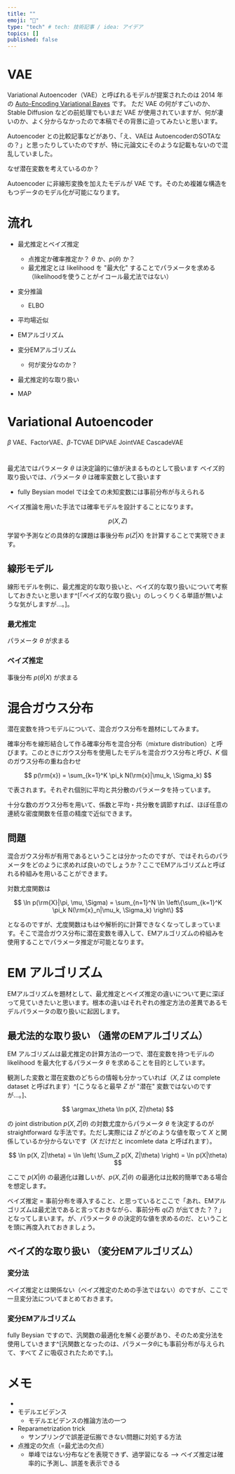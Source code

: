 ```yaml
---
title: ""
emoji: "🐥"
type: "tech" # tech: 技術記事 / idea: アイデア
topics: []
published: false
---
```




# VAE 

Variational Autoencoder（VAE）と呼ばれるモデルが提案されたのは 2014 年の [Auto-Encoding Variational Bayes](https://arxiv.org/pdf/1312.6114.pdf) です。
ただ VAE の何がすごいのか、Stable Diffusion などの前処理でもいまだ VAE が使用されていますが、何が凄いのか、よく分からなかったので本稿でその背景に迫ってみたいと思います。


Autoencoder との比較記事などがあり、「え、VAEは AutoencoderのSOTAなの？」と思ったりしていたのですが、特に元論文にそのような記載もないので混乱していました。



なぜ潜在変数を考えているのか？



Autoencoder に非線形変換を加えたモデルが VAE です。そのため複雑な構造をもつデータのモデル化が可能になります。


# 流れ

- 最尤推定とベイズ推定
  - 点推定か確率推定か？ $\theta$ か、$p(\theta)$ か？
  - 最尤推定とは likelihood を "最大化" することでパラメータを求める（likelihoodを使うことがイコール最尤法ではない）


- 変分推論
  - ELBO
- 平均場近似
- EMアルゴリズム
- 変分EMアルゴリズム
  - 何が変分なのか？

- 最尤推定的な取り扱い
- MAP


# Variational Autoencoder


$\beta$ VAE、FactorVAE、$\beta$-TCVAE
DIPVAE
JointVAE
CascadeVAE

#


最尤法ではパラメータ $\theta$ は決定論的に値が決まるものとして扱います
ベイズ的取り扱いでは、パラメータ $\theta$ は確率変数として扱います

- fully Beysian model では全ての未知変数には事前分布が与えられる


ベイズ推論を用いた手法では確率モデルを設計することになります。

$$
p(X, Z)
$$

学習や予測などの具体的な課題は事後分布 $p(Z|X)$ を計算することで実現できます。


## 線形モデル

線形モデルを例に、最尤推定的な取り扱いと、ベイズ的な取り扱いについて考察しておきたいと思います^[「ベイズ的な取り扱い」のしっくりくる単語が無いような気がしますが...。]。

### 最尤推定

パラメータ $\theta$ が求まる

### ベイズ推定


事後分布 $p(\theta|X)$ が求まる



#  混合ガウス分布

潜在変数を持つモデルについて、混合ガウス分布を題材にしてみます。


確率分布を線形結合して作る確率分布を混合分布（mixture distribution）と呼びます。このときにガウス分布を使用したモデルを混合ガウス分布と呼び、$K$ 個のガウス分布の重ね合わせ

$$
p(\rm{x}) = \sum_{k=1}^K \pi_k N(\rm{x}|\mu_k, \Sigma_k)
$$

で表されます。それぞれ個別に平均と共分散のパラメータを持っています。

十分な数のガウス分布を用いて、係数と平均・共分散を調節すれば、ほぼ任意の連続な密度関数を任意の精度で近似できます。


## 問題

混合ガウス分布が有用であるということは分かったのですが、ではそれらのパラメータをどのように求めれば良いのでしょうか？ここでEMアルゴリズムと呼ばれる枠組みを用いることができます。


対数尤度関数は

$$
\ln p(\rm{X}|\pi, \mu, \Sigma) = \sum_{n=1}^N \ln \left\{\sum_{k=1}^K \pi_k N(\rm{x}_n|\mu_k, \Sigma_k) \right\}
$$

となるのですが、尤度関数はもはや解析的に計算できなくなってしまっています。そこで混合ガウス分布に潜在変数を導入して、EMアルゴリズムの枠組みを使用することでパラメータ推定が可能となります。




#  EM アルゴリズム

EMアルゴリズムを題材として、最尤推定とベイズ推定の違いについて更に深ぼって見ていきたいと思います。根本の違いはそれぞれの推定方法の差異であるモデルパラメータの取り扱いに起因します。



## 最尤法的な取り扱い （通常のEMアルゴリズム）


EM アルゴリズムは最尤推定の計算方法の一つで、潜在変数を持つモデルの likelihood を最大化するパラメータ $\theta$ を求めることを目的としています。

観測した変数と潜在変数のどちらの情報も分かっていれば（$X, Z$ は complete dataset と呼ばれます）^[こうなると最早 $Z$ が "潜在" 変数ではないのですが...。]、

$$
\argmax_\theta \ln p(X, Z|\theta)
$$

の joint distribution $p(X, Z|\theta)$ の対数尤度からパラメータ $\theta$ を決定するのが straightforward な手法です。ただし実際には $Z$ がどのような値を取って $X$ と関係しているか分からないです（$X$ だけだと incomlete data と呼ばれます）。

$$
\ln p(X, Z|\theta) = \ln \left( \Sum_Z p(X, Z|\theta) \right) = \ln p(X|\theta)
$$

ここで $p(X|\theta)$ の最適化は難しいが、$p(X,Z|\theta)$ の最適化は比較的簡単である場合を想定します。


ベイズ推定 = 事前分布を導入すること、と思っているとここで「あれ、EMアルゴリズムは最尤法であると言っておきながら、事前分布 $q(Z)$ が出てきた？？」となってしまいます。が、パラメータ $\theta$ の決定的な値を求めるのだ、ということを頭に再度入れておきましょう。


## ベイズ的な取り扱い （変分EMアルゴリズム）


### 変分法

ベイズ推定とは関係ない（ベイズ推定のための手法ではない）のですが、ここで一旦変分法についてまとめておきます。

### 変分EMアルゴリズム

fully Beysian ですので、汎関数の最適化を解く必要があり、そのため変分法を使用していきます^[汎関数となったのは、パラメータ$\theta$にも事前分布が与えられて、すべて $Z$ に吸収されたためです。]。










# メモ

-
- モデルエビデンス
  - モデルエビデンスの推論方法の一つ
- Reparametrization trick
  - サンプリングで誤差逆伝搬できない問題に対処する方法
- 点推定の欠点（=最尤法の欠点）
  - 単峰ではない分布などを表現できず、過学習になる --> ベイズ推定は確率的に予測し、誤差を表示できる